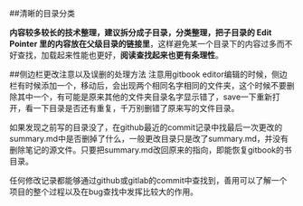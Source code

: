 
##清晰的目录分类

**内容较多较长的技术整理，建议拆分成子目录，分类整理，把子目录的 Edit Pointer 里的内容放在父级目录的链接里**，这样避免某一个目录下的内容过多而不好查找，加载起来性能也更好，**阅读查找起来也更有条理性**。


##侧边栏更改注意以及误删的处理方法
注意用gitbook editor编辑的时候，侧边栏有时候添加一个，移动后，会出现两个相同名字相同的文件夹，这个时候不要删除其中一个，有可能是原来其他的文件夹目录名字显示错了，save一下重新打开，看一下目录是否还有重复，千万别删错了原来写的文件目录。

如果发现之前写的目录没了，在github最近的commit记录中找最后一次更改的summary.md中是否删掉了什么，一般更改目录只是改了summary.md，并没有删除笔记的源文件。只要把summary.md改回原来的指向，即能恢复gitbook的书目录。

任何修改记录都能够通过github或gitlab的commit中查找到，善用可以了解一个项目的整个过程以及在bug查找中发挥比较大的作用。